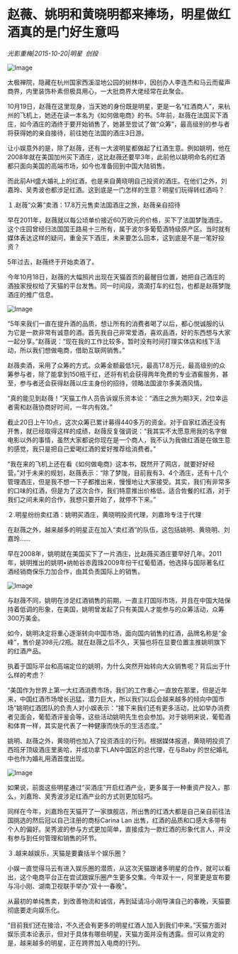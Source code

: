 # 赵薇、姚明和黄晓明都来捧场，明星做红酒真的是门好生意吗

*光影重梅|2015-10-20|明星 
                                                创投*

![Image](http://static.ylzbl.com/uploads/ueditor/php/upload/image/20171026/1509018427344063.jpeg)

太极禅院，隐藏在杭州国家西溪湿地公园的树林中，因创办人李连杰和马云而蜚声商界，内里装饰朴素但极具用心，一大批商界大佬经常在此聚会。

10月19日，赵薇在这里现身，当天她的身份既是明星，更是一名“红酒商人”，来杭州的飞机上，她还在读一本名为《如何做电商》的书。5年前，赵薇在法国买下酒庄，如今酒庄的酒终于要开始销售了，她甚至尝试了做“众筹”，最高级别的参与者将获得她的亲自接待，前往她在法国的酒庄3日游。

让小娱意外的是，除了赵薇，还有一大波明星都做起了红酒生意。例如姚明，他在2008年就在美国加州买下酒庄，这比赵薇还要早3年，此前他以姚明命名的红酒都只面向美国的高端市场，如今也准备回到中国大陆销售。

而此前AH盛大婚礼上的红酒，也是来自黄晓明自己投资的酒庄。在他们之外，刘嘉玲、吴秀波也都涉足红酒。这到底是一门怎样的生意？明星们玩得转红酒吗？

１.赵薇“众筹”卖酒：17.8万元售卖法国酒庄之旅，赵薇亲自招待

早在2011年，赵薇就以每公顷单价接近60万欧元的价格，买下了法国梦陇酒庄。这个庄园曾经归法国国王路易十三所有，属于波尔多葡萄酒特级原产区。当时就有媒体表达这样的疑问，重金买下酒庄，未来要怎么回本，这到底是不是一笔好投资？

5年过去，赵薇终于开始卖酒了。

今年10月18日，赵薇的大幅照片出现在天猫首页的最醒目位置，她把自己酒庄的酒独家授权给了天猫的平台发售。同一时间段，滴滴打车的红包，也都是赵薇梦陇酒庄的推广信息。

![Image](http://si1.go2yd.com/get-image/0HnQkYtT3E8)

“5年来我们一直在提升酒的品质，想让所有的消费者喝了以后，都心悦诚服的认为它是一款非常有诚意的酒。首先我自己非常爱酒，喜欢品酒，好的东西想与大家一起分享。”赵薇说：“现在我的工作比较多，暂时没有时间打理实体店和线下活动，所以我们想做电商，借助互联网销售。”

赵薇卖酒，采用了众筹的方式。众筹金额最低1元，最高17.8万元，最高级别的众筹参与者，除了能拿到150瓶干红，还将有机会获得两年免费的专业酒窖服务，甚至，参与者还会获得赵薇以庄主身份的招待，领略法国波尔多美酒风情。

“真的能见到赵薇！”天猫工作人员告诉娱乐资本论：“酒庄之旅为期3天，2位幸运者需和赵薇协商好时间，一年内有效。”

截止20日上午10点，这次众筹已累计募得440多万的资金。对于自家红酒还没有开售，就已经取得这样的成绩，赵薇反复强调说：“我其实不太愿意用我的名字做电影以外的事情，虽然大家都说你现在是一个商人，我不认为我做红酒是在做生意的感觉，我只是把自己爱喝红酒的爱好推荐给消费者。”

“我在来的飞机上还在看《如何做电商》这本书，既然开了网店，就要好好经营。”对于未来的规划，赵薇表示：“除了梦陇，目前我有3、4个酒庄，还有十几个管理酒庄，但是我不想一下子都推出来，慢慢地让大家接受。其实，我们有非常多的口味的红酒，但是为了这次合作，我们特意推出价格低，适合佐餐的红酒，对于我们之间未来的合作，我想只要开始了，就停不下来。”

２.明星纷纷卖红酒：姚明买酒庄，黄晓明投资代理，刘嘉玲专注于代理

在赵薇之外，越来越多的明星正在加入“卖红酒”的队伍，这包括姚明、黄晓明、刘嘉玲……

早在2008年，姚明就在美国买下了一片酒庄，比赵薇买酒庄要早好几年。2011年，姚明推出的姚明•纳帕谷赤霞珠2009年份干红葡萄酒，他选择与国际著名红酒经销商保乐力加合作，由其负责国际上的销售。

![Image](http://static.ylzbl.com/uploads/ueditor/php/upload/image/20171026/1509018500911417.jpeg)

与赵薇不同，姚明在涉足红酒销售的前期，一直主打国际市场，并且在中国大陆保持着低调的形象，在美国，姚明曾发起了只有美国人才能参与的众筹活动，众筹300万美金。

如今，姚明决定将重心逐渐转向中国市场，面向国内销售的红酒，品牌名称是“金峰”，售价是398元/2瓶。就在赵薇之后不久，天猫也将在显要位置主推姚明旗下的红酒产品。

执着于国际平台和高端定位的姚明，为什么突然开始转向大众销售呢？背后出于什么样的考虑？

“美国作为世界上第一大红酒消费市场，我们的工作重心一直放在那里，但是近年来，中国红酒市场增长迅猛，潜力巨大，所以我们以后会越来越多的倾向中国市场”姚明红酒团队的负责人对小娱表示：“接下来我们还有更多活动，比如举办消费者见面会，葡萄酒评鉴会等，这些活动姚明先生也会参加。对于姚明来说，葡萄酒和体育一样，其实是代表了一种健康而快乐的生活态度。”

姚明、赵薇之外，黄晓明也加入了投资酒庄的行列。根据媒体报道，黄晓明投资了西班牙顶级酒庄里奥哈，并成功拿下LAN中国区的总代理，在与Baby 的世纪婚礼中也作为婚礼用酒首度出现。

![Image](http://si1.go2yd.com/get-image/0HnQkW63kY4)

如果说，前面这些明星通过“买酒庄”开启红酒产业，更多属于一种重资产投入，那么，刘嘉玲、吴秀波涉足红酒产业的方式则更加轻巧。

同样在今年，刘嘉玲在天猫开了一家旗舰店，所出售的红酒大都是自己亲自前往法国挑选的然后冠以自己注册的商标Carina Lan 出售，红酒的品质和口感大多带有个人的偏好。吴秀波的参与方式更加简单，直接成为一款红酒的形象代言人，并没有参与到任何管理和销售的环节。

３.越来越娱乐，天猫是要囊括半个娱乐圈？

小娱一直觉得马云有进入娱乐圈的潜质，从这次天猫跟诸多明星的合作，就可以看出，这个电商平台正在尝试跟娱乐圈产生更多交集。今年双十一，阿里更是宣布要与冯小刚、湖南卫视联手举办“双十一春晚”。

从最初的单纯售卖，到改善物流和诚信，再到延请冯小刚导演自己的春晚，天猫要彻底要走向娱乐化。

“目前我们还在接洽，不久还会有更多的明星红酒人加入到我们中来。”天猫方面对娱乐资本论表示，但对于具体有哪些明星，天猫方面并没有透露。但可以肯定的是，越来越多的明星，正在跨界加入电商的行列。

